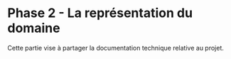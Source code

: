 # Phase 2 - La représentation du domaine

Cette partie vise à partager la documentation technique relative au projet.

